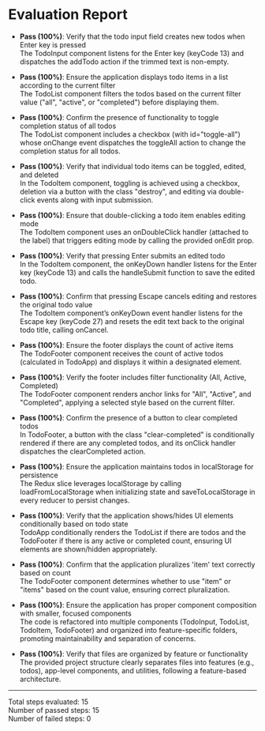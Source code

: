 # Evaluation Report

- **Pass (100%)**: Verify that the todo input field creates new todos when Enter key is pressed  
  The TodoInput component listens for the Enter key (keyCode 13) and dispatches the addTodo action if the trimmed text is non-empty.

- **Pass (100%)**: Ensure the application displays todo items in a list according to the current filter  
  The TodoList component filters the todos based on the current filter value ("all", "active", or "completed") before displaying them.

- **Pass (100%)**: Confirm the presence of functionality to toggle completion status of all todos  
  The TodoList component includes a checkbox (with id="toggle-all") whose onChange event dispatches the toggleAll action to change the completion status for all todos.

- **Pass (100%)**: Verify that individual todo items can be toggled, edited, and deleted  
  In the TodoItem component, toggling is achieved using a checkbox, deletion via a button with the class "destroy", and editing via double-click events along with input submission.

- **Pass (100%)**: Ensure that double-clicking a todo item enables editing mode  
  The TodoItem component uses an onDoubleClick handler (attached to the label) that triggers editing mode by calling the provided onEdit prop.

- **Pass (100%)**: Verify that pressing Enter submits an edited todo  
  In the TodoItem component, the onKeyDown handler listens for the Enter key (keyCode 13) and calls the handleSubmit function to save the edited todo.

- **Pass (100%)**: Confirm that pressing Escape cancels editing and restores the original todo value  
  The TodoItem component’s onKeyDown event handler listens for the Escape key (keyCode 27) and resets the edit text back to the original todo title, calling onCancel.

- **Pass (100%)**: Ensure the footer displays the count of active items  
  The TodoFooter component receives the count of active todos (calculated in TodoApp) and displays it within a designated element.

- **Pass (100%)**: Verify the footer includes filter functionality (All, Active, Completed)  
  The TodoFooter component renders anchor links for "All", "Active", and "Completed", applying a selected style based on the current filter.

- **Pass (100%)**: Confirm the presence of a button to clear completed todos  
  In TodoFooter, a button with the class "clear-completed" is conditionally rendered if there are any completed todos, and its onClick handler dispatches the clearCompleted action.

- **Pass (100%)**: Ensure the application maintains todos in localStorage for persistence  
  The Redux slice leverages localStorage by calling loadFromLocalStorage when initializing state and saveToLocalStorage in every reducer to persist changes.

- **Pass (100%)**: Verify that the application shows/hides UI elements conditionally based on todo state  
  TodoApp conditionally renders the TodoList if there are todos and the TodoFooter if there is any active or completed count, ensuring UI elements are shown/hidden appropriately.

- **Pass (100%)**: Confirm that the application pluralizes 'item' text correctly based on count  
  The TodoFooter component determines whether to use "item" or "items" based on the count value, ensuring correct pluralization.

- **Pass (100%)**: Ensure the application has proper component composition with smaller, focused components  
  The code is refactored into multiple components (TodoInput, TodoList, TodoItem, TodoFooter) and organized into feature-specific folders, promoting maintainability and separation of concerns.

- **Pass (100%)**: Verify that files are organized by feature or functionality  
  The provided project structure clearly separates files into features (e.g., todos), app-level components, and utilities, following a feature-based architecture.

---

Total steps evaluated: 15  
Number of passed steps: 15  
Number of failed steps: 0